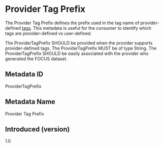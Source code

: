 # Provider Tag Prefix

The Provider Tag Prefix defines the prefix used in the tag name of provider-defined [tags](#tags). This metadata is useful for the consumer to identify which tags are provider-defined vs user-defined.

The ProviderTagPrefix SHOULD be provided when the provider supports provider-defined tags. The ProviderTagPrefix MUST be of type String. The ProviderTagPrefix SHOULD be easily associated with the provider who generated the FOCUS dataset.

## Metadata ID

ProviderTagPrefix

## Metadata Name

Provider Tag Prefix

## Introduced (version)

1.0
